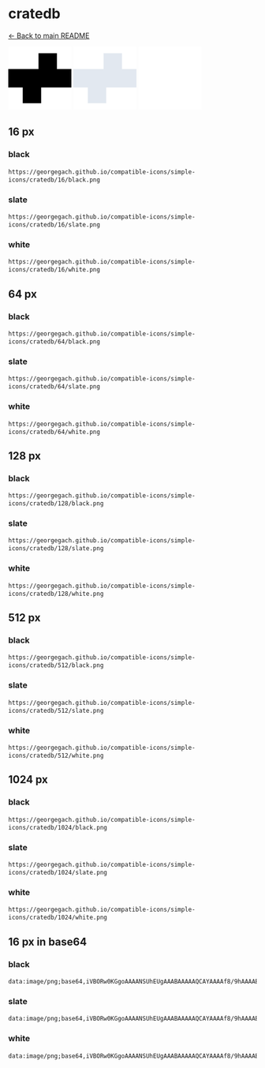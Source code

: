# cratedb

[← Back to main README](../../README.md)


<img src="./128/black.png" width="128" alt="cratedb black icon" />
<img src="./128/slate.png" width="128" alt="cratedb slate icon" />
<img src="./128/white.png" width="128" alt="cratedb white icon" />

## 16 px

### black
```
https://georgegach.github.io/compatible-icons/simple-icons/cratedb/16/black.png
```

### slate
```
https://georgegach.github.io/compatible-icons/simple-icons/cratedb/16/slate.png
```

### white
```
https://georgegach.github.io/compatible-icons/simple-icons/cratedb/16/white.png
```

## 64 px

### black
```
https://georgegach.github.io/compatible-icons/simple-icons/cratedb/64/black.png
```

### slate
```
https://georgegach.github.io/compatible-icons/simple-icons/cratedb/64/slate.png
```

### white
```
https://georgegach.github.io/compatible-icons/simple-icons/cratedb/64/white.png
```

## 128 px

### black
```
https://georgegach.github.io/compatible-icons/simple-icons/cratedb/128/black.png
```

### slate
```
https://georgegach.github.io/compatible-icons/simple-icons/cratedb/128/slate.png
```

### white
```
https://georgegach.github.io/compatible-icons/simple-icons/cratedb/128/white.png
```

## 512 px

### black
```
https://georgegach.github.io/compatible-icons/simple-icons/cratedb/512/black.png
```

### slate
```
https://georgegach.github.io/compatible-icons/simple-icons/cratedb/512/slate.png
```

### white
```
https://georgegach.github.io/compatible-icons/simple-icons/cratedb/512/white.png
```

## 1024 px

### black
```
https://georgegach.github.io/compatible-icons/simple-icons/cratedb/1024/black.png
```

### slate
```
https://georgegach.github.io/compatible-icons/simple-icons/cratedb/1024/slate.png
```

### white
```
https://georgegach.github.io/compatible-icons/simple-icons/cratedb/1024/white.png
```

## 16 px in base64

### black
```
data:image/png;base64,iVBORw0KGgoAAAANSUhEUgAAABAAAAAQCAYAAAAf8/9hAAAABmJLR0QA/wD/AP+gvaeTAAAAZUlEQVQ4jWNgoBAwEpCXYWBgsEQTO87AwPCEWAtCGRgY/qPhUGQFTMSahAtQbAALA5qT0IAFITFGBoi/yAYDHwYUG8DIgBqIFgwMDEVoavoYGBhOEGsgwYSDDgZHGCADijMPyQAAP9kRfOulKXUAAAAASUVORK5CYII=
```

### slate
```
data:image/png;base64,iVBORw0KGgoAAAANSUhEUgAAABAAAAAQCAYAAAAf8/9hAAAABmJLR0QA/wD/AP+gvaeTAAAAoUlEQVQ4jc1SQQrCMBCcdfsAwZMQ8BvtQ+xDfIgP0Ye034gE4kXIB5b1YjRNbaDkoHOb2c1sGAaoBJWGzj2MMHepxiKDMTsXeVMyEOaOCJdM6wFcI9+s+u8XVBs01ofj0pBALaAzzfrw4bd70PzhGvw+g/oQVdFHQqAWpKfJhtJZoeOiwWG/fZfC+jCrpkLHdCfHH2SQEhYZXl2faLVHingCCogtnH+BzdQAAAAASUVORK5CYII=
```

### white
```
data:image/png;base64,iVBORw0KGgoAAAANSUhEUgAAABAAAAAQCAYAAAAf8/9hAAAABmJLR0QA/wD/AP+gvaeTAAAAbUlEQVQ4jcWTwQ2AMAwDL4gxGKQMUgZhENaCQdjD/FAJFSrto/dzElmRlUAj9tWUNAGzK+9mdha5S4p6E9OZ4de+GZoNRr+SI+Rqkm5hSlUF/TNoDxFYEh2A1c1swFHkVnI4nv4ZPJ6p+XlquABZP0RTdZlxlQAAAABJRU5ErkJggg==
```


